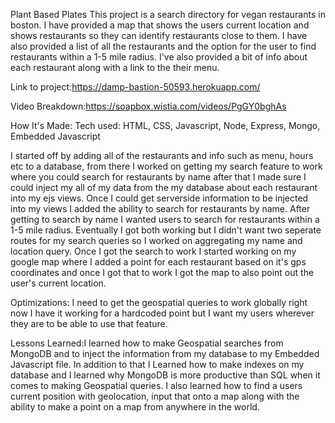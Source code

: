
Plant Based Plates
This project is a search directory for vegan restaurants in boston. I have provided a map that shows the users current location and shows restaurants so they
can identify restaurants close to them. I have also provided a list of all the restaurants and the option for the user to find restaurants within a 1-5 mile
radius. I've also provided a bit of info about each restaurant along with a link to the their menu.


Link to project:https://damp-bastion-50593.herokuapp.com/

Video Breakdown:https://soapbox.wistia.com/videos/PgGY0bghAs

How It's Made: Tech used: HTML, CSS, Javascript, Node, Express, Mongo, Embedded Javascript

I started off by adding all of the restaurants and info such as menu, hours etc to a database, from there I worked on getting my search feature to work where you could search for restaurants by name
after that I made sure I could inject my all of my data from the my database about each restaurant into my ejs views. Once I could get serverside information to be injected into my views I added the ability to search for restaurants by name. After getting to search by name I wanted users to search for restaurants within a 1-5 mile radius. Eventually I got both working but I didn't want two seperate routes for my search queries so I worked on aggregating my name and location query. Once I got the search to work I started working on my google map where I added a point for each restaurant based on it's gps coordinates and once I got that to work I got the map to also point out the user's current location.

Optimizations: I need to get the geospatial queries to work globally right now I have it working for a hardcoded point but I want my users wherever they are to be able to use that feature.

Lessons Learned:I learned how to make Geospatial searches from MongoDB  and to inject the information from my database to my Embedded Javascript file. In addition to that I Learned
how to make indexes on my database and I learned why MongoDB is more productive than SQL when it comes to making Geospatial queries. I also learned how to find a users
current position with geolocation, input that onto a map along with the ability to make a point on a map from anywhere in the world.

